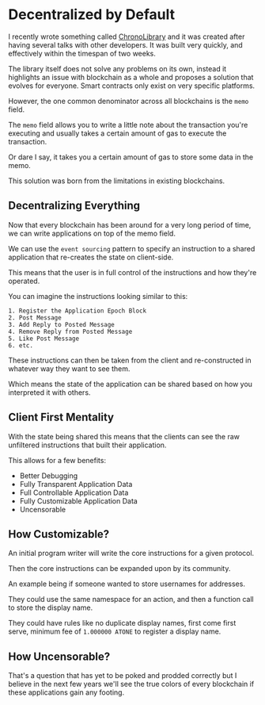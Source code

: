 # Decentralized by Default

I recently wrote something called [ChronoLibrary](https://github.com/allinbits/chronolibrary) and it was created after having several talks with other developers. It was built very quickly, and effectively within the timespan of two weeks.

The library itself does not solve any problems on its own, instead it highlights an issue with blockchain as a whole and proposes a solution that evolves for everyone. Smart contracts only exist on very specific platforms. 

However, the one common denominator across all blockchains is the `memo` field.

The `memo` field allows you to write a little note about the transaction you're executing and usually takes a certain amount of gas to execute the transaction.

Or dare I say, it takes you a certain amount of gas to store some data in the memo.

This solution was born from the limitations in existing blockchains.

## Decentralizing Everything

Now that every blockchain has been around for a very long period of time, we can write applications on top of the memo field.

We can use the `event sourcing` pattern to specify an instruction to a shared application that re-creates the state on client-side.

This means that the user is in full control of the instructions and how they're operated.

You can imagine the instructions looking similar to this:

```
1. Register the Application Epoch Block
2. Post Message
3. Add Reply to Posted Message
4. Remove Reply from Posted Message
5. Like Post Message
6. etc.
```

These instructions can then be taken from the client and re-constructed in whatever way they want to see them.

Which means the state of the application can be shared based on how you interpreted it with others.

## Client First Mentality

With the state being shared this means that the clients can see the raw unfiltered instructions that built their application.

This allows for a few benefits:

- Better Debugging
- Fully Transparent Application Data
- Full Controllable Application Data
- Fully Customizable Application Data
- Uncensorable

## How Customizable?

An initial program writer will write the core instructions for a given protocol.

Then the core instructions can be expanded upon by its community.

An example being if someone wanted to store usernames for addresses.

They could use the same namespace for an action, and then a function call to store the display name.

They could have rules like no duplicate display names, first come first serve, minimum fee of `1.000000 ATONE` to register a display name.

## How Uncensorable?

That's a question that has yet to be poked and prodded correctly but I believe in the next few years we'll see the true colors of every blockchain if these applications gain any footing.
